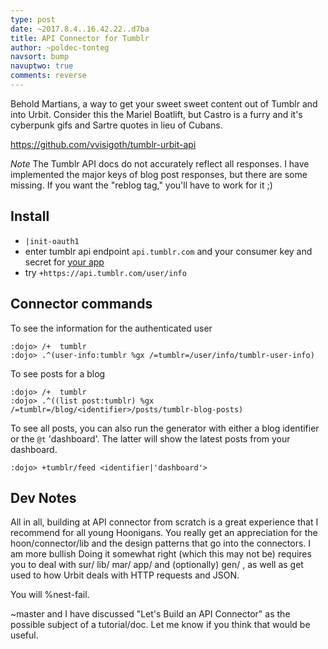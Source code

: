 ```yaml
---
type: post
date: ~2017.8.4..16.42.22..d7ba
title: API Connector for Tumblr
author: ~poldec-tonteg
navsort: bump
navuptwo: true
comments: reverse
---
```


Behold Martians, a way to get your sweet sweet content out of Tumblr and into Urbit. Consider this the Mariel Boatlift, but Castro is a furry and it's cyberpunk gifs and Sartre quotes in lieu of Cubans. 

https://github.com/vvisigoth/tumblr-urbit-api

*Note* The Tumblr API docs do not accurately reflect all responses. I have implemented the major keys of blog post responses, but there are some missing. If you want the "reblog tag," you'll have to work for it ;)

## Install
- `|init-oauth1`
- enter tumblr api endpoint `api.tumblr.com` and your consumer key and secret for [your app](https://www.tumblr.com/oauth/apps)
- try `+https://api.tumblr.com/user/info`

## Connector commands
To see the information for the authenticated user
```
:dojo> /+  tumblr
:dojo> .^(user-info:tumblr %gx /=tumblr=/user/info/tumblr-user-info)
```

To see posts for a blog
```
:dojo> /+  tumblr
:dojo> .^((list post:tumblr) %gx /=tumblr=/blog/<identifier>/posts/tumblr-blog-posts)
```

To see all posts, you can also run the generator with either a blog identifier
or the `@t` 'dashboard'. The latter will show the latest posts from your dashboard.
```
:dojo> +tumblr/feed <identifier|'dashboard'>
```

## Dev Notes

All in all, building at API connector from scratch is a great experience that I recommend for all young Hoonigans. You really get an appreciation for the hoon/connector/lib and the design patterns that go into the connectors. I am more bullish Doing it somewhat right (which this may not be) requires you to deal with sur/ lib/ mar/ app/ and (optionally) gen/ , as well as get used to how Urbit deals with HTTP requests and JSON. 

You will %nest-fail. 

~master and I have discussed "Let's Build an API Connector" as the possible subject of a tutorial/doc. Let me know if you think that would be useful.


